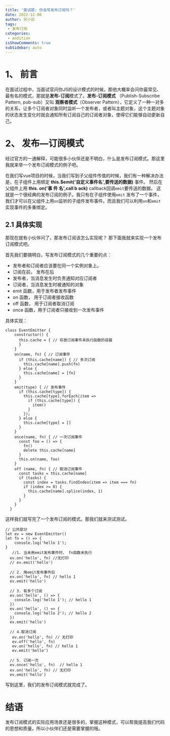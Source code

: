 ```yaml
---
title: '面试题: 你会写发布订阅吗？' 
date: 2022-12-08
author: 穷小白
tags:
 - 发布订阅
categories: 
 - andition
isShowComments: true  
subSidebar: auto
---
```




# 1、 前言

在面试过程中，当面试官问你JS的设计模式的时候，那他大概率会问你最常见、最有名的模式，那就是**发布-订阅**模式了。**发布-订阅模式** （Publish-Subscribe Pattern, pub-sub）又叫 **观察者模式**（Observer Pattern），它定义了一种一对多的关系，让多个订阅者对象同时监听一个发布者，或者叫主题对象，这个主题对象的状态发生变化时就会通知所有订阅自己的订阅者对象，使得它们能够自动更新自己。



# 2、 发布—订阅模式

经过官方的一通解释，可能很多小伙伴还是不明白，什么是发布订阅模式。那这里我就来举一个发布订阅模式的例子吧。


在我们写vue项目的时候，当我们写到子父组件传值的时候，我们有一种解决办法是，在子组件上用绑定 **this.$emit('自定义事件名',要传送的数据)** 事件。 然后在父组件上用 **this. on('事 件 名',call b ack)** callback回调`emit`要传送的数据。 这就是一个很经典的发布订阅的例子。我只有在子组件使用`emit` 发布了一个事件，我们才可以在父组件上用`on`监听的子组件发布事件。而且我们可以利用`on`和`emit`实现事件的多重绑定。

 ## 2.1 具体实现
 
 那现在就有小伙伴问了，那发布订阅该怎么实现呢？ 那下面我就来实现一个发布订阅模式吧。
 
 首先我们要搞明白，写发布订阅模式的几个重要的点：
- 发布者和订阅者应该要在同一个实例对象上。
- 订阅在前， 发布在后
- 发布者，当消息发生时负责通知对应订阅者
- 订阅者，当消息发生时被通知的对象
- emit 函数，用于发布者发布事件
- on 函数， 用于订阅者接收函数
- off 函数， 用于订阅者取消订阅
- once 函数，用于订阅者只接收到一次发布事件

具体实现：
```
class EventEmitter {
    constructor() {
      this.cache = { // 存放订阅事件未执行函数的容器
      }
    }
    on(name, fn) { // 订阅事件
      if (this.cache[name]) { // 多次订阅
        this.cache[name].push(fn)
      } else {
        this.cache[name] = [fn]
      }
    }
    emit(type) { // 发布事件
      if (this.cache[type]) {
        this.cache[type].forEach(item => 
          if (this.cache[type]) {
            item()
          }
        });
      } else {
        this.cache[type] = []
      }
    }
    once(name, fn) { // 一次订阅事件
      const foo = () => {
        fn()
        delete this.cache[name]
      }
      this.on(name, foo)
    }
    off (name, fn) { // 取消订阅事件
      const tasks = this.cache[name]
      if (tasks) {
        const index = tasks.findIndex(item => item === fn)
        if (index >= 0) {
          this.cache[name].splice(index, 1)
        }
      }
    }
  }
```
这样我们就写完了一个发布订阅的模式。那我们就来测试测试。

```
// 公共部分
let ev = new EventEmitter()
let fn = () => {
    console.log('hello 1');
}
   //1. 当未用emit发布事件时， fn函数未执行
  ev.on('hello', fn) //无打印
  // ev.emit('hello')
  
  // 2. 用emit发布事件后
  ev.on('hello', fn) // hello 1
  ev.emit('hello')
 
  // 3. 有多个订阅
  ev.on('hello', () => {
    console.log('hello 1'); // hello 1
  })
  ev.on('hello', () => {
    console.log('hello 2'); // hello 2
  })
  ev.emit('hello')
  
  // 4.取消订阅
   ev.on('hello', fn) // 无打印
   ev.off('hello', fn)
   ev.on('hello', fn) // hello 1
   ev.emit('hello')
  
  // 5. 订阅一次
  ev.once('hello', fn)  // hello 1
  ev.on('hello', fn) // 无打印
  ev.emit('hello')
```
写到这里，我们的发布订阅模式就完成了。

# 结语 

发布订阅模式的实际应用场景还是很多的，掌握这种模式，可以帮我提高我们代码的思想和质量。所以小伙伴们还是需要掌握的哦。